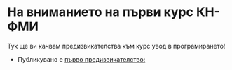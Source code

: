 # На вниманието на първи курс КН-ФМИ


Тук ще ви качвам предизвикателства към курс увод в програмирането!

- Публикувано е [първо предизвикателство:](https://github.com/nikolaybanchev/ProgrammingEtudes/tree/master/1.image)
